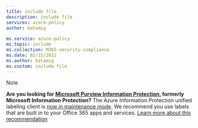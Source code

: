 ```yaml
---
title: include file
description: include file
services: azure-policy
author: batamig
 
ms.service: azure-policy
ms.topic: include
ms.collection: M365-security-compliance
ms.date: 02/15/2022
ms.author: batamig
ms.custom: include file
---
```



> [!NOTE]
> **Are you looking for [Microsoft Purview Information Protection](/microsoft-365/compliance/information-protection), formerly Microsoft Information Protection?** The Azure Information Protection unified labeling client is [now in maintenance mode](https://techcommunity.microsoft.com/t5/security-compliance-and-identity/announcing-aip-unified-labeling-client-maintenance-mode-and/ba-p/3043613). We recommend you use labels that are built in to your Office 365 apps and services. [Learn more about this recommendation](/microsoft-365/compliance/sensitivity-labels#sensitivity-labels-and-azure-information-protection)